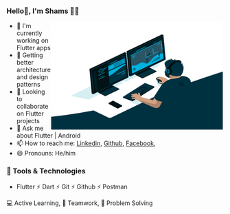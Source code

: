 ### Hello👋, I'm Shams 🙋‍♂️

<img align="right" alt="GIF" src="code.gif" width="400" height="250" />

- 🔭 I'm currently working on Flutter apps
- 🌱 Getting better architecture and design patterns
- 👯 Looking to collaborate on Flutter projects
- 💬 Ask me about Flutter | Android
- 📫 How to reach me: [Linkedin](https://www.linkedin.com/in/shamsalii/), [Github](https://github.com/shamxali), [Facebook](https://facebook.com/shamsali0404), 
- 😄 Pronouns: He/him

### 🔭 Tools & Technologies
- Flutter ⚡ Dart ⚡ Git ⚡ Github ⚡ Postman


💻 Active Learning, 🤝 Teamwork, 👨‍ Problem Solving





